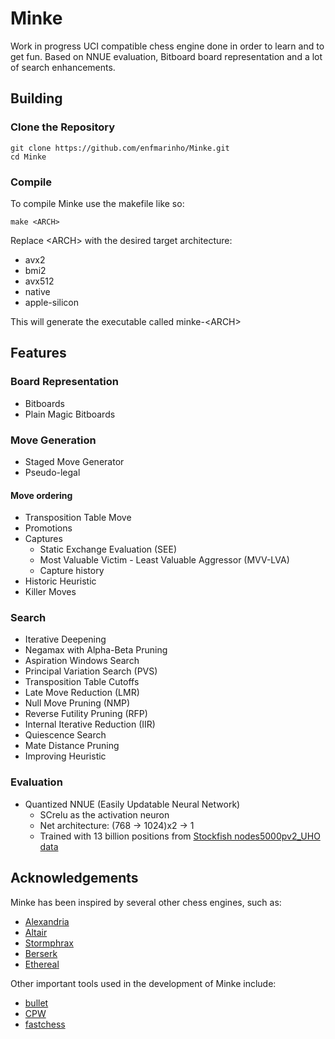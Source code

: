  # Minke
Work in progress UCI compatible chess engine done in order to learn and to get 
fun. Based on NNUE evaluation, Bitboard board representation and a lot of search 
enhancements.

## Building
### Clone the Repository
```
git clone https://github.com/enfmarinho/Minke.git
cd Minke
```
### Compile
To compile Minke use the makefile like so: 
```
make <ARCH>
```

Replace \<ARCH\> with the desired target architecture:
- avx2
- bmi2
- avx512
- native
- apple-silicon

This will generate the executable called minke-\<ARCH\>

## Features
### Board Representation
- Bitboards
- Plain Magic Bitboards
### Move Generation
- Staged Move Generator
- Pseudo-legal
#### Move ordering
- Transposition Table Move
- Promotions
- Captures 
    - Static Exchange Evaluation (SEE)
    - Most Valuable Victim - Least Valuable Aggressor (MVV-LVA)
    - Capture history
- Historic Heuristic
- Killer Moves
### Search
- Iterative Deepening
- Negamax with Alpha-Beta Pruning
- Aspiration Windows Search 
- Principal Variation Search (PVS)
- Transposition Table Cutoffs
- Late Move Reduction (LMR)
- Null Move Pruning (NMP)
- Reverse Futility Pruning (RFP)
- Internal Iterative Reduction (IIR)
- Quiescence Search
- Mate Distance Pruning
- Improving Heuristic
### Evaluation
- Quantized NNUE (Easily Updatable Neural Network)
    - SCrelu as the activation neuron
    - Net architecture: (768 -> 1024)x2 -> 1
    - Trained with 13 billion positions from [Stockfish nodes5000pv2_UHO data](https://drive.google.com/file/d/1UQdZN_LWQ265spwTBwDKo0t1WjSJKvWY/view)

## Acknowledgements
Minke has been inspired by several other chess engines, such as:
* [Alexandria](https://github.com/PGG106/Alexandria)
* [Altair](https://github.com/Alex2262/AltairChessEngine)
* [Stormphrax](https://github.com/Ciekce/Stormphrax)
* [Berserk](https://github.com/jhonnold/berserk)
* [Ethereal](https://github.com/AndyGrant/Ethereal)
  
Other important tools used in the development of Minke include:
* [bullet](https://github.com/jw1912/bullet)
* [CPW](https://www.chessprogramming.org/Main_Page)
* [fastchess](https://github.com/Disservin/fastchess)
